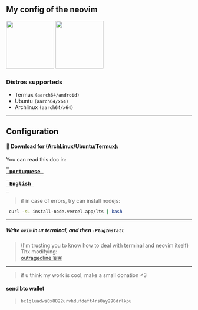 ## My config of the neovim

<p float="left">
    <img src="https://user-images.githubusercontent.com/58480908/191308048-12ca1658-5185-4c47-8298-95accc888706.png" width=130/>
    <img src="https://user-images.githubusercontent.com/58480908/191308172-69a9e8b0-f435-45a9-8383-f266f7812226.png" width=130/>
</p> 

### Distros supporteds
- Termux ```(aarch64/android)```
- Ubuntu ```(aarch64/x64)```
- Archlinux ```(aarch64/x64)```

-----

## Configuration

#### 🦠 Download for (ArchLinux/Ubuntu/Termux):
   You can read this doc in: <br>
   **[<kbd> <br> portuguese <br> </kbd>](https://github.com/AkariOficial/nvim/blob/main/tests/pt_br.md)**&emsp;**[<kbd> <br> English <br> </kbd>](https://github.com/AkariOficial/nvim/blob/main/tests/en_us.md)**

> if in case of errors, try can install nodejs:
```bash
 curl -sL install-node.vercel.app/lts | bash
```

---

##### Write ```nvim``` in ur terminal, and then ```:PlugInstall``` 
> (I'm trusting you to know how to deal with terminal and neovim itself)
> Thx modifying:<br>[outragedline 🇧🇷](https://github.com/outragedline/neovim-termux)
---

> if u think my work is cool, make a small donation <3
#### send btc wallet
> ```
> bc1qluadws0x8822urvhdufdeft4rs0ay290drlkpu
> ```
